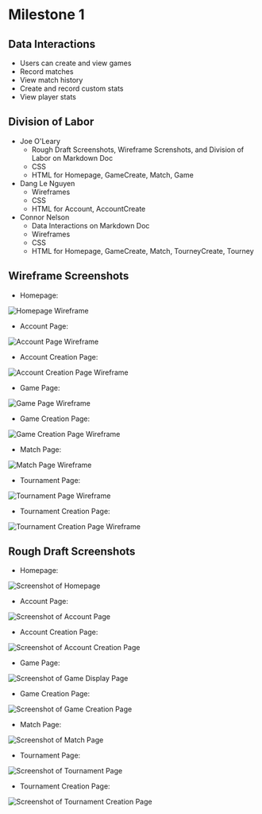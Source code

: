 # Milestone 1

## Data Interactions
- Users can create and view games
- Record matches
- View match history
- Create and record custom stats
- View player stats

## Division of Labor
- Joe O'Leary
    - Rough Draft Screenshots, Wireframe Screnshots, and Division of Labor on Markdown Doc
    - CSS
    - HTML for Homepage, GameCreate, Match, Game 
- Dang Le Nguyen
    - Wireframes
    - CSS
    - HTML for Account, AccountCreate
- Connor Nelson
    - Data Interactions on Markdown Doc
    - Wireframes
    - CSS
    - HTML for Homepage, GameCreate, Match, TourneyCreate, Tourney

## Wireframe Screenshots
- Homepage:

![Homepage Wireframe](./images/wireframes/Homepage.png)

- Account Page:

![Account Page Wireframe](./images/wireframes/Account.png)

- Account Creation Page:

![Account Creation Page Wireframe](./images/wireframes/AccountCreate.png)

- Game Page:

![Game Page Wireframe](./images/wireframes/Game.png)

- Game Creation Page:

![Game Creation Page Wireframe](./images/wireframes/GameCreate.png)

- Match Page:

![Match Page Wireframe](./images/wireframes/Match.png)

- Tournament Page:

![Tournament Page Wireframe](./images/wireframes/Tourney.png)

- Tournament Creation Page:

![Tournament Creation Page Wireframe](./images/wireframes/TourneyCreate.png)

## Rough Draft Screenshots
- Homepage:

![Screenshot of Homepage](./images/screenshots/Homepage.png)

- Account Page: 

![Screenshot of Account Page](./images/screenshots/Account.png)

- Account Creation Page: 

![Screenshot of Account Creation Page](./images/screenshots/AccountCreate.png)

- Game Page:

![Screenshot of Game Display Page](./images/screenshots/Game.png)

- Game Creation Page:

![Screenshot of Game Creation Page](./images/screenshots/GameCreate.png)

- Match Page:

![Screenshot of Match Page](./images/screenshots/Match.png)

- Tournament Page:

![Screenshot of Tournament Page](./images/screenshots/Tourney.png)

- Tournament Creation Page:

![Screenshot of Tournament Creation Page](./images/screenshots/TourneyCreate.png)